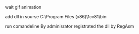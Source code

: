 wait gif animation 

add dll in sourse C:\Program Files (x86)\1cv81\bin

run comandeline By adminisrator registrated the dll by RegAsm
